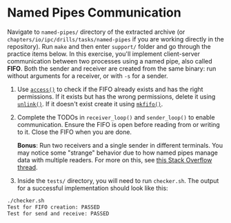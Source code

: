 # Named Pipes Communication

Navigate to `named-pipes/` directory of the extracted archive (or `chapters/io/ipc/drills/tasks/named-pipes` if you are working directly in the repository). Run `make` and then enter `support/` folder and go through the practice items below. In this exercise, you'll implement client-server communication between two processes using a named pipe, also called **FIFO**.
Both the sender and receiver are created from the same binary: run without arguments for a receiver, or with `-s` for a sender.

1. Use [`access()`](https://man7.org/linux/man-pages/man2/access.2.html) to check if the FIFO already exists and has the right permissions.
   If it exists but has the wrong permissions, delete it using [`unlink()`](https://man7.org/linux/man-pages/man2/unlink.2.html).
   If it doesn't exist create it using [`mkfifo()`](https://man7.org/linux/man-pages/man3/mkfifo.3.html).

1. Complete the TODOs in `receiver_loop()` and `sender_loop()` to enable communication.
   Ensure the FIFO is open before reading from or writing to it.
   Close the FIFO when you are done.

   **Bonus**: Run two receivers and a single sender in different terminals.
   You may notice some "strange" behavior due to how named pipes manage data with multiple readers.
   For more on this, see [this Stack Overflow thread](https://stackoverflow.com/a/69325284).

1. Inside the `tests/` directory, you will need to run `checker.sh`.
   The output for a successful implementation should look like this:

```bash
./checker.sh
Test for FIFO creation: PASSED
Test for send and receive: PASSED
```
